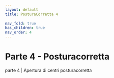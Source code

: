 ```yaml
---
layout: default
title: PosturaCorretta 4
 
nav_fold: true
has_children: true
nav_order: 4
--- 
```


# Parte 4  - Posturacorretta 

parte 4 |  Apertura di centri posturacorretta